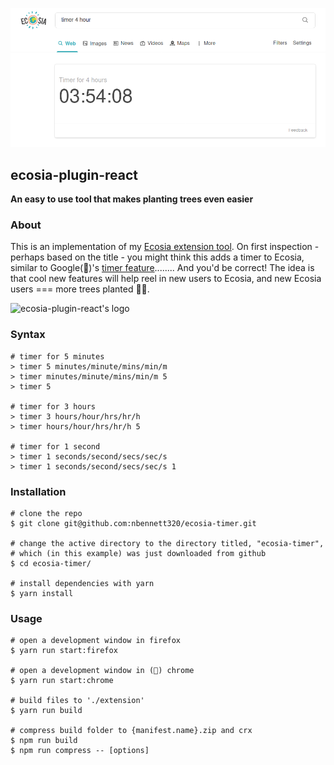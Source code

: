 ![a picture of my example plugin](./screenshots/1.png)
## ecosia-plugin-react
**An easy to use tool that makes planting trees even easier**

### About
This is an implementation of my [Ecosia extension tool](https://github.com/nbennett320/ecosia-widget-react). On first inspection - perhaps based on the title - you might think this adds a timer to Ecosia, similar to Google(🤢)'s [timer feature](https://www.google.com/search?q=timer)........ And you'd be correct!
The idea is that cool new features will help reel in new users to Ecosia, and new Ecosia users === more trees planted 🌳💞. 

![ecosia-plugin-react's logo](./src/img/icon-256.png)

### Syntax
```
# timer for 5 minutes
> timer 5 minutes/minute/mins/min/m
> timer minutes/minute/mins/min/m 5
> timer 5

# timer for 3 hours
> timer 3 hours/hour/hrs/hr/h
> timer hours/hour/hrs/hr/h 5

# timer for 1 second
> timer 1 seconds/second/secs/sec/s
> timer 1 seconds/second/secs/sec/s 1
```

### Installation
```
# clone the repo
$ git clone git@github.com:nbennett320/ecosia-timer.git

# change the active directory to the directory titled, "ecosia-timer", 
# which (in this example) was just downloaded from github
$ cd ecosia-timer/

# install dependencies with yarn
$ yarn install
```

### Usage
```
# open a development window in firefox 
$ yarn run start:firefox

# open a development window in (🤢) chrome 
$ yarn run start:chrome

# build files to './extension'
$ yarn run build

# compress build folder to {manifest.name}.zip and crx
$ npm run build
$ npm run compress -- [options]
```